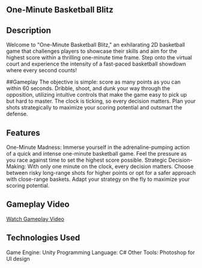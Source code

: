 ## One-Minute Basketball Blitz

## Description
Welcome to "One-Minute Basketball Blitz," an exhilarating 2D basketball game that challenges players to showcase their skills and aim for the highest score within a thrilling one-minute time frame. Step onto the virtual court and experience the intensity of a fast-paced basketball showdown where every second counts!

##Gameplay
The objective is simple: score as many points as you can within 60 seconds. Dribble, shoot, and dunk your way through the opposition, utilizing intuitive controls that make the game easy to pick up but hard to master. The clock is ticking, so every decision matters. Plan your shots strategically to maximize your scoring potential and outsmart the defense.

## Features
One-Minute Madness: Immerse yourself in the adrenaline-pumping action of a quick and intense one-minute basketball game. Feel the pressure as you race against time to set the highest score possible.
Strategic Decision-Making: With only one minute on the clock, every decision matters. Choose between risky long-range shots for higher points or opt for a safer approach with close-range baskets. Adapt your strategy on the fly to maximize your scoring potential.

## Gameplay Video
[Watch Gameplay Video](https://youtu.be/a5NBnj-9o8w)

## Technologies Used
Game Engine: Unity
Programming Language: C#
Other Tools: Photoshop for UI design
